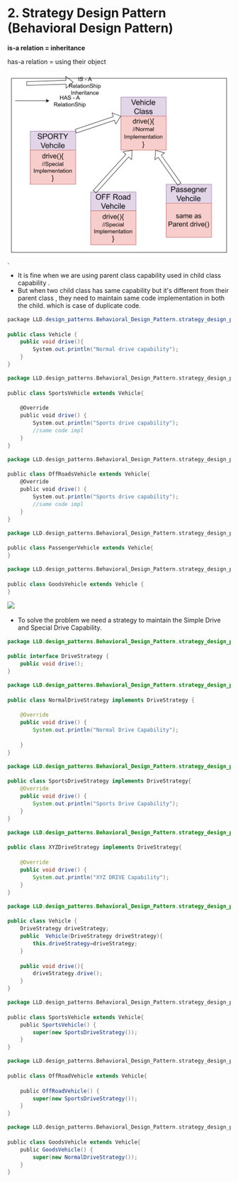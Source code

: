 # 2. Strategy Design Pattern (Behavioral Design Pattern)

**is-a relation = inheritance**

has-a relation = using their object

  

![](https://github.com/sauravsaxena7/Advanced-Backend-With-Spring-Boot-Java-and-SQL-/blob/master/notes%20assets%20storage/vehicle1.png).

  

*   It is fine when we are using parent class capability used in child class capability .
*   But when two child class has same capability but it's different from their parent class , they need to maintain same code implementation in both the child. which is case of duplicate code.

  

```cs
package LLD.design_patterns.Behavioral_Design_Pattern.strategy_design_patterns.withoutStrategyPattern;

public class Vehicle {
    public void drive(){
        System.out.println("Normal drive capability");
    }
}
```

  

```scala
package LLD.design_patterns.Behavioral_Design_Pattern.strategy_design_patterns.withoutStrategyPattern;

public class SportsVehicle extends Vehicle{

    @Override
    public void drive() {
        System.out.println("Sports drive capability");
        //same code impl
    }
}
```

  

```scala
package LLD.design_patterns.Behavioral_Design_Pattern.strategy_design_patterns.withoutStrategyPattern;

public class OffRoadsVehicle extends Vehicle{
    @Override
    public void drive() {
        System.out.println("Sports drive capability");
        //same code impl
    }
}
```

  
  

```scala
package LLD.design_patterns.Behavioral_Design_Pattern.strategy_design_patterns.withoutStrategyPattern;

public class PassengerVehicle extends Vehicle{
}
```

  

```scala
package LLD.design_patterns.Behavioral_Design_Pattern.strategy_design_patterns.withoutStrategyPattern;

public class GoodsVehicle extends Vehicle {
}
```

  
  
  
  

![](https://t9016373936.p.clickup-attachments.com/t9016373936/b671ae37-e4e1-44d6-80bb-b2b7621e63ab/image.png)

  

*   To solve the problem we need a strategy to maintain the Simple Drive and Special Drive Capability.

  

```java
package LLD.design_patterns.Behavioral_Design_Pattern.strategy_design_patterns.withStrategyDesignPattern;

public interface DriveStrategy {
    public void drive();
}
```

  

```java
package LLD.design_patterns.Behavioral_Design_Pattern.strategy_design_patterns.withStrategyDesignPattern;

public class NormalDriveStrategy implements DriveStrategy {

    @Override
    public void drive() {
        System.out.println("Normal Drive Capability");

    }
}
```

  

```java
package LLD.design_patterns.Behavioral_Design_Pattern.strategy_design_patterns.withStrategyDesignPattern;

public class SportsDriveStrategy implements DriveStrategy{
    @Override
    public void drive() {
        System.out.println("Sports Drive Capability");
    }
}
```

  

```java
package LLD.design_patterns.Behavioral_Design_Pattern.strategy_design_patterns.withStrategyDesignPattern;

public class XYZDriveStrategy implements DriveStrategy{

    @Override
    public void drive() {
        System.out.println("XYZ DRIVE Capability");
    }
}
```

  

```java
package LLD.design_patterns.Behavioral_Design_Pattern.strategy_design_patterns.withStrategyDesignPattern;

public class Vehicle {
    DriveStrategy driveStrategy;
    public  Vehicle(DriveStrategy driveStrategy){
        this.driveStrategy=driveStrategy;
    }

    public void drive(){
        driveStrategy.drive();
    }
}
```

  
  

```scala
package LLD.design_patterns.Behavioral_Design_Pattern.strategy_design_patterns.withStrategyDesignPattern;

public class SportsVehicle extends Vehicle{
    public SportsVehicle() {
        super(new SportsDriveStrategy());
    }
}
```

  

```scala
package LLD.design_patterns.Behavioral_Design_Pattern.strategy_design_patterns.withStrategyDesignPattern;

public class OffRoadVehicle extends Vehicle{

    public OffRoadVehicle() {
        super(new SportsDriveStrategy());
    }
}
```

  
  

```scala
package LLD.design_patterns.Behavioral_Design_Pattern.strategy_design_patterns.withStrategyDesignPattern;

public class GoodsVehicle extends Vehicle{
    public GoodsVehicle() {
        super(new NormalDriveStrategy());
    }
}
```
